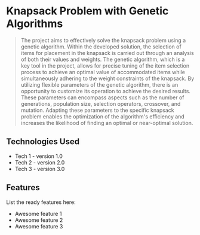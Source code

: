 # Knapsack Problem with Genetic Algorithms
> The project aims to effectively solve the knapsack problem using a genetic algorithm. Within the developed solution, the selection of items for placement in the knapsack is carried out through an analysis of both their values and weights. The genetic algorithm, which is a key tool in the project, allows for precise tuning of the item selection process to achieve an optimal value of accommodated items while simultaneously adhering to the weight constraints of the knapsack.
> By utilizing flexible parameters of the genetic algorithm, there is an opportunity to customize its operation to achieve the desired results. These parameters can encompass aspects such as the number of generations, population size, selection operators, crossover, and mutation. Adapting these parameters to the specific knapsack problem enables the optimization of the algorithm's efficiency and increases the likelihood of finding an optimal or near-optimal solution.

## Technologies Used
- Tech 1 - version 1.0
- Tech 2 - version 2.0
- Tech 3 - version 3.0


## Features
List the ready features here:
- Awesome feature 1
- Awesome feature 2
- Awesome feature 3
